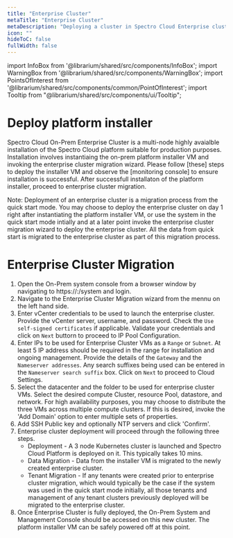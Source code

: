 ```yaml
---
title: "Enterprise Cluster"
metaTitle: "Enterprise Cluster"
metaDescription: "Deploying a cluster in Spectro Cloud Enterprise cluster."
icon: ""
hideToC: false
fullWidth: false
---
```


import InfoBox from '@librarium/shared/src/components/InfoBox';
import WarningBox from '@librarium/shared/src/components/WarningBox';
import PointsOfInterest from '@librarium/shared/src/components/common/PointOfInterest';
import Tooltip from "@librarium/shared/src/components/ui/Tooltip";

# Deploy platform installer

Spectro Cloud On-Prem Enterprise Cluster is a multi-node highly avaialble installation of the Spectro Cloud platform suitable for production purposes. Installation involves instantiaing the on-prem platform installer VM and invoking the enterprise cluster migration wizard. Please follow [these] steps to deploy the installer VM and observe the [monitoring console] to ensure installation is successful. After successfull installaton of the platform installer, proceed to enterprise cluster migration. 

Note: Deployment of an enterprise cluster is a migration process from the quick start mode. You may choose to deploy the enterprise cluster on day 1 right after instantiating the platform installer VM, or use the system in the quick start mode intially and at a later point invoke the enterprise cluster migration wizard to deploy the enterprise cluster. All the data from quick start is migrated to the enterprise cluster as part of this migration process. 


# Enterprise Cluster Migration

1. Open the On-Prem system console from a browser window by navigating to https://<VM Ipaddress>:/system and login. 
2. Navigate to the Enterprise Cluster Migration wizard from the mennu on the left hand side. 
3. Enter vCenter credentials to be used to launch the enterprise cluster. Provide the vCenter server, username, and password. Check the `Use self-signed certificates` if applicable. Validate your credentials and click on `Next` buttorn to proceed to IP Pool Configuration.
4. Enter IPs to be used for Enterprise Cluster VMs as a `Range` or `Subnet`. At least 5 IP address should be required in the range for installation and ongoing management. Provide the details of the `Gateway` and the `Nameserver addresses`. Any search suffixes being used can be entered in the `Nameserver search suffix` box. Click on `Next` to proceed to Cloud Settings.
4. Select the datacenter and the folder to be used for enterprise cluster VMs. Select the desired compute Cluster, resource Pool, datastore, and network. For high availability purposes, you may choose to distribute the three VMs across multiple compute clusters. If this is desired, invoke the 'Add Domain' option to enter multiple sets of properties. 
5. Add SSH Public key and optionally NTP servers and click 'Confirm'.
6. Enterprise cluster deployment will proceed through the following three steps. 
   * Deployment - A 3 node Kubernetes cluster is launched and Spectro Cloud Platform is deployed on it. This typically takes 10 mins. 
   * Data Migration - Data from the installer VM is migrated to the newly created enterprise cluster. 
   * Tenant Migration - If any tenants were created prior to enterprise cluster migration, which would typically be the case if the system was used in the quick start mode initially, all those tenants and management of any tenant clusters previously deployed will be migrated to the enterprise cluster. 
7. Once Enterprise Cluster is fully deployed, the On-Prem System and Management Console should be accessed on this new cluster. The platform installer VM can be safely powered off at this point. 
